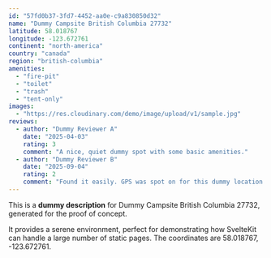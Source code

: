 ```yaml
---
id: "57fd0b37-3fd7-4452-aa0e-c9a830850d32"
name: "Dummy Campsite British Columbia 27732"
latitude: 58.018767
longitude: -123.672761
continent: "north-america"
country: "canada"
region: "british-columbia"
amenities:
  - "fire-pit"
  - "toilet"
  - "trash"
  - "tent-only"
images:
  - "https://res.cloudinary.com/demo/image/upload/v1/sample.jpg"
reviews:
  - author: "Dummy Reviewer A"
    date: "2025-04-03"
    rating: 3
    comment: "A nice, quiet dummy spot with some basic amenities."
  - author: "Dummy Reviewer B"
    date: "2025-09-04"
    rating: 2
    comment: "Found it easily. GPS was spot on for this dummy location."
---
```


This is a **dummy description** for Dummy Campsite British Columbia 27732, generated for the proof of concept.

It provides a serene environment, perfect for demonstrating how SvelteKit can handle a large number of static pages. The coordinates are 58.018767, -123.672761.
